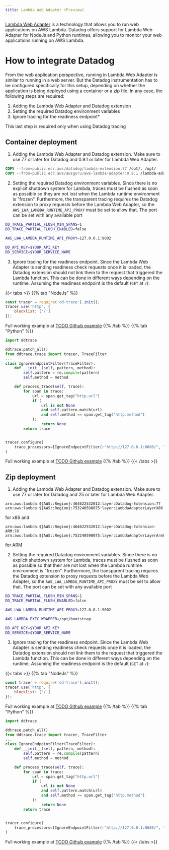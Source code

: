 ```yaml
---
title: Lambda Web Adapter (Preview)
---
```


[Lambda Web Adapter](https://github.com/awslabs/aws-lambda-web-adapter) is a technology that allows you to run web applications on AWS Lambda. Datadog offers support for Lambda Web Adapter for NodeJs and Python runtimes, allowing you to monitor your web applications running on AWS Lambda.

# How to integrate Datadog

From the web application perspective, running in Lambda Web Adapter is similar to running in a web server. But the Datadog instrumentation has to be configured specifically for this setup, depending on whether the application is being deployed using a container or a zip file.
In any case, the following steps are required:

1. Adding the Lambda Web Adapter and Datadog extension
2. Setting the required Datadog environment variables
3. Ignore tracing for the readiness endpoint\*

This last step is required only when using Datadog tracing

## Container deployment

1. Adding the Lambda Web Adapter and Datadog extension. Make sure to use 77 or later for Datadog and 0.9.1 or later for Lambda Web Adapter.

```Dockerfile
COPY --from=public.ecr.aws/datadog/lambda-extension:77 /opt/. /opt/
COPY --from=public.ecr.aws/awsguru/aws-lambda-adapter:0.9.1 /lambda-adapter /opt/extensions/lambda-adapter
```

2. Setting the required Datadog environment variables. Since there is no explicit shutdown system for Lambda, traces must be flushed as soon as possible so they are not lost when the Lambda runtime environment is "frozen". Furthermore, the transparent tracing requires the Datadog extension to proxy requests before the Lambda Web Adapter, so the `AWS_LWA_LAMBDA_RUNTIME_API_PROXY` must be set to allow that. The port can be set with any available port

```bash
DD_TRACE_PARTIAL_FLUSH_MIN_SPANS=1
DD_TRACE_PARTIAL_FLUSH_ENABLED=false

AWS_LWA_LAMBDA_RUNTIME_API_PROXY=127.0.0.1:9002

DD_API_KEY=$YOUR_API_KEY
DD_SERVICE=$YOUR_SERVICE_NAME
```

3. Ignore tracing for the readiness endpoint. Since the Lambda Web Adapter is sending readiness check requests once it is loaded, the Datadog extension should not link them to the request that triggered the Lambda function. This can be done in different ways depending on the runtime. Assuming the readiness endpoint is the default (`GET` at `/`):

{{< tabs >}}
{{% tab "NodeJs" %}}

```js
const tracer = require('dd-trace').init();
tracer.use('http', {
    blocklist: ['/']
});
```

Full working example at [TODO Github example](https://github.com/awslabs/aws-lambda-web-adapter/pull/602)
{{% /tab %}}
{{% tab "Python" %}}

```python
import ddtrace

ddtrace.patch_all()
from ddtrace.trace import tracer, TraceFilter
...
class IgnoreEndpointFilter(TraceFilter):
    def __init__(self, pattern, method):
        self.pattern = re.compile(pattern)
        self.method = method

    def process_trace(self, trace):
        for span in trace:
            url = span.get_tag("http.url")
            if (
                url is not None
                and self.pattern.match(url)
                and self.method == span.get_tag("http.method")
            ):
                return None
        return trace


tracer.configure(
    trace_processors=[IgnoreEndpointFilter(r"http://127.0.0.1:8080/", "GET")]
)

```

Full working example at [TODO Github example](https://github.com/awslabs/aws-lambda-web-adapter/pull/602)
{{% /tab %}}
{{< /tabs >}}

## Zip deployment

1. Adding the Lambda Web Adapter and Datadog extension. Make sure to use 77 or later for Datadog and 25 or later for Lambda Web Adapter.

```
arn:aws:lambda:${AWS::Region}:464622532012:layer:Datadog-Extension:77
arn:aws:lambda:${AWS::Region}:753240598075:layer:LambdaAdapterLayerX86:25
```

for x86 and

```
arn:aws:lambda:${AWS::Region}:464622532012:layer:Datadog-Extension-ARM:78
arn:aws:lambda:${AWS::Region}:753240598075:layer:LambdaAdapterLayerArm64:25
```

for ARM

2. Setting the required Datadog environment variables. Since there is no explicit shutdown system for Lambda, traces must be flushed as soon as possible so that their are not lost when the Lambda runtime environment is "frozen". Furthermore, the transparent tracing requires the Datadog extension to proxy requests before the Lambda Web Adapter, so the `AWS_LWA_LAMBDA_RUNTIME_API_PROXY` must be set to allow that. The port can be set with any available port

```bash
DD_TRACE_PARTIAL_FLUSH_MIN_SPANS=1
DD_TRACE_PARTIAL_FLUSH_ENABLED=false

AWS_LWA_LAMBDA_RUNTIME_API_PROXY=127.0.0.1:9002

AWS_LAMBDA_EXEC_WRAPPER=/opt/bootstrap

DD_API_KEY=$YOUR_API_KEY
DD_SERVICE=$YOUR_SERVICE_NAME
```

3. Ignore tracing for the readiness endpoint. Since the Lambda Web Adapter is sending readiness check requests once it is loaded, the Datadog extension should not link them to the request that triggered the Lambda function. This can be done in different ways depending on the runtime. Assuming the readiness endpoint is the default (`GET` at `/`):

{{< tabs >}}
{{% tab "NodeJs" %}}

```js
const tracer = require('dd-trace').init();
tracer.use('http', {
    blocklist: ['/']
});
```

Full working example at [TODO Github example](https://github.com/awslabs/aws-lambda-web-adapter/pull/602)
{{% /tab %}}
{{% tab "Python" %}}

```python
import ddtrace

ddtrace.patch_all()
from ddtrace.trace import tracer, TraceFilter
...
class IgnoreEndpointFilter(TraceFilter):
    def __init__(self, pattern, method):
        self.pattern = re.compile(pattern)
        self.method = method

    def process_trace(self, trace):
        for span in trace:
            url = span.get_tag("http.url")
            if (
                url is not None
                and self.pattern.match(url)
                and self.method == span.get_tag("http.method")
            ):
                return None
        return trace


tracer.configure(
    trace_processors=[IgnoreEndpointFilter(r"http://127.0.0.1:8080/", "GET")]
)

```

Full working example at [TODO Github example](https://github.com/awslabs/aws-lambda-web-adapter/pull/602)
{{% /tab %}}
{{< /tabs >}}
